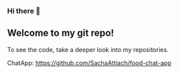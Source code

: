 ### Hi there 👋
## Welcome to my git repo! 

To see the code, take a deeper look into my repositories.

ChatApp: https://github.com/SachaAttiach/food-chat-app
